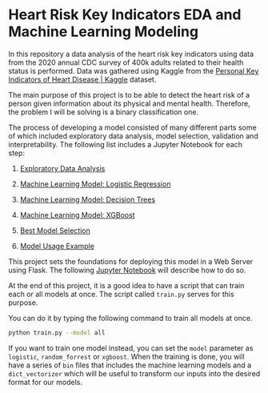 # Heart Risk Key Indicators EDA and Machine Learning Modeling

In this repository a data analysis of the heart risk key indicators using data from the 2020 annual CDC survey of 400k adults related to their health status is performed. Data was gathered using Kaggle from the [Personal Key Indicators of Heart Disease | Kaggle](https://www.kaggle.com/datasets/kamilpytlak/personal-key-indicators-of-heart-disease) dataset.

The main purpose of this project is to be able to detect the heart risk of a person given information about its physical and mental health. Therefore, the problem I will be solving is a binary classification one.

The process of developing a model consisted of many different parts some of which included exploratory data analysis, model selection, validation and interpretability. The following list includes a Jupyter Notebook for each step:

1. [Exploratory Data Analysis](Data_Exploration.ipynb)

2. [Machine Learning Model: Logistic Regression](project_1-LogisticRegression.ipynb)

3. [Machine Learning Model: Decision Trees](project_1-Trees.ipynb)

4. [Machine Learning Model: XGBoost](project_1-XGBoost.ipynb)

5. [Best Model Selection](Model_Selection.ipynb)

6. [Model Usage Example](Model_Use.ipynb)

This project sets the foundations for deploying this model in a Web Server using Flask. The following [Jupyter Notebook](link) will describe how to do so.



At the end of this project, it is a good idea to have a script that can train each or all models at once. The script called `train.py` serves for this purpose.



You can do it by typing the following command to train all models at once.

```bash
python train.py --model all
```

If you want to train one model instead, you can set the `model` parameter as `logistic`, `random_forrest` or `xgboost`. When the training is done, you will have a series of `bin` files that includes the machine learning models and a `dict_vectorizer` which will be useful to transform our inputs into the desired format for our models.
